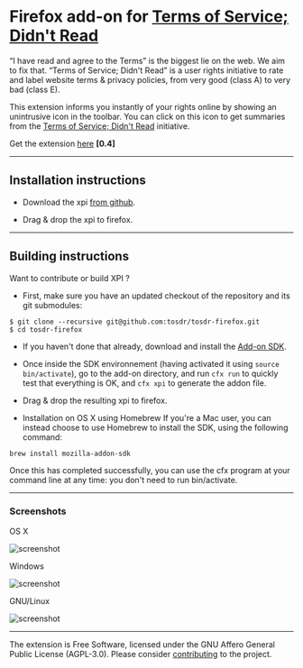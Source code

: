 # Firefox add-on for [Terms of Service; Didn't Read][tosdr]

“I have read and agree to the Terms” is the biggest lie on the web.
We aim to fix that. “Terms of Service; Didn't Read” is a user
rights initiative to rate and label website terms & privacy
policies, from very good (class A) to very bad (class E).

This extension informs you instantly of your rights online by
showing an unintrusive icon in the toolbar. You can click on this
icon to get summaries from the [Terms of Service; Didn't
Read][tosdr] initiative.

Get the extension
[here](https://addons.mozilla.org/en-US/firefox/addon/terms-of-service-didnt-read/) **[0.4]**

[tosdr]: https://tosdr.org

-----------

Installation instructions
-------------------------

- Download the xpi [from github][Github Download Link].

- Drag & drop the xpi to firefox.

[Github Download Link]: https://github.com/tosdr/tosdr-firefox/blob/master/tosdr.xpi?raw=true

-----------

Building instructions
---------------------

Want to contribute or build XPI ?

- First, make sure you have an updated checkout of the repository and its git
  submodules:

 ```shell
$ git clone --recursive git@github.com:tosdr/tosdr-firefox.git
$ cd tosdr-firefox
 ```
 
- If you haven't done that already, download and install the [Add-on SDK][].

- Once inside the SDK environnement (having activated it using `source
  bin/activate`), go to the add-on directory, and run `cfx run` to quickly test
  that everything is OK, and `cfx xpi` to generate the addon file.

- Drag & drop the resulting xpi to firefox.

[Add-on SDK]: https://developer.mozilla.org/en-US/Add-ons/SDK/Tutorials/Installation

- Installation on OS X using Homebrew
If you're a Mac user, you can instead choose to use Homebrew to install the SDK, using the following command:

 ```shell
brew install mozilla-addon-sdk
 ```
 
Once this has completed successfully, you can use the cfx program at your command line at any time: you don't need to run bin/activate.

-----------

### Screenshots

OS X

![screenshot](https://dl.dropbox.com/u/18317770/tos.png)

Windows

![screenshot](https://dl.dropbox.com/u/18317770/tos-win.png)

GNU/Linux

![screenshot](https://dl.dropbox.com/u/18317770/tos-linux.png)

-----------

The extension is Free Software, licensed under the GNU Affero
General Public License (AGPL-3.0).
Please consider
[contributing](http://tosdr.org/contribute.html) to the project.
